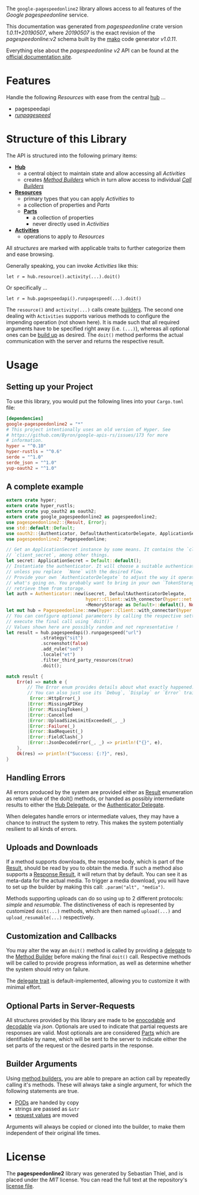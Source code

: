<!---
DO NOT EDIT !
This file was generated automatically from 'src/mako/api/README.md.mako'
DO NOT EDIT !
-->
The `google-pagespeedonline2` library allows access to all features of the *Google pagespeedonline* service.

This documentation was generated from *pagespeedonline* crate version *1.0.11+20190507*, where *20190507* is the exact revision of the *pagespeedonline:v2* schema built by the [mako](http://www.makotemplates.org/) code generator *v1.0.11*.

Everything else about the *pagespeedonline* *v2* API can be found at the
[official documentation site](https://developers.google.com/speed/docs/insights/v2/getting-started).
# Features

Handle the following *Resources* with ease from the central [hub](https://docs.rs/google-pagespeedonline2/1.0.11+20190507/google_pagespeedonline2/struct.Pagespeedonline.html) ... 

* pagespeedapi
 * [*runpagespeed*](https://docs.rs/google-pagespeedonline2/1.0.11+20190507/google_pagespeedonline2/struct.PagespeedapiRunpagespeedCall.html)




# Structure of this Library

The API is structured into the following primary items:

* **[Hub](https://docs.rs/google-pagespeedonline2/1.0.11+20190507/google_pagespeedonline2/struct.Pagespeedonline.html)**
    * a central object to maintain state and allow accessing all *Activities*
    * creates [*Method Builders*](https://docs.rs/google-pagespeedonline2/1.0.11+20190507/google_pagespeedonline2/trait.MethodsBuilder.html) which in turn
      allow access to individual [*Call Builders*](https://docs.rs/google-pagespeedonline2/1.0.11+20190507/google_pagespeedonline2/trait.CallBuilder.html)
* **[Resources](https://docs.rs/google-pagespeedonline2/1.0.11+20190507/google_pagespeedonline2/trait.Resource.html)**
    * primary types that you can apply *Activities* to
    * a collection of properties and *Parts*
    * **[Parts](https://docs.rs/google-pagespeedonline2/1.0.11+20190507/google_pagespeedonline2/trait.Part.html)**
        * a collection of properties
        * never directly used in *Activities*
* **[Activities](https://docs.rs/google-pagespeedonline2/1.0.11+20190507/google_pagespeedonline2/trait.CallBuilder.html)**
    * operations to apply to *Resources*

All *structures* are marked with applicable traits to further categorize them and ease browsing.

Generally speaking, you can invoke *Activities* like this:

```Rust,ignore
let r = hub.resource().activity(...).doit()
```

Or specifically ...

```ignore
let r = hub.pagespeedapi().runpagespeed(...).doit()
```

The `resource()` and `activity(...)` calls create [builders][builder-pattern]. The second one dealing with `Activities` 
supports various methods to configure the impending operation (not shown here). It is made such that all required arguments have to be 
specified right away (i.e. `(...)`), whereas all optional ones can be [build up][builder-pattern] as desired.
The `doit()` method performs the actual communication with the server and returns the respective result.

# Usage

## Setting up your Project

To use this library, you would put the following lines into your `Cargo.toml` file:

```toml
[dependencies]
google-pagespeedonline2 = "*"
# This project intentionally uses an old version of Hyper. See
# https://github.com/Byron/google-apis-rs/issues/173 for more
# information.
hyper = "^0.10"
hyper-rustls = "^0.6"
serde = "^1.0"
serde_json = "^1.0"
yup-oauth2 = "^1.0"
```

## A complete example

```Rust
extern crate hyper;
extern crate hyper_rustls;
extern crate yup_oauth2 as oauth2;
extern crate google_pagespeedonline2 as pagespeedonline2;
use pagespeedonline2::{Result, Error};
use std::default::Default;
use oauth2::{Authenticator, DefaultAuthenticatorDelegate, ApplicationSecret, MemoryStorage};
use pagespeedonline2::Pagespeedonline;

// Get an ApplicationSecret instance by some means. It contains the `client_id` and 
// `client_secret`, among other things.
let secret: ApplicationSecret = Default::default();
// Instantiate the authenticator. It will choose a suitable authentication flow for you, 
// unless you replace  `None` with the desired Flow.
// Provide your own `AuthenticatorDelegate` to adjust the way it operates and get feedback about 
// what's going on. You probably want to bring in your own `TokenStorage` to persist tokens and
// retrieve them from storage.
let auth = Authenticator::new(&secret, DefaultAuthenticatorDelegate,
                              hyper::Client::with_connector(hyper::net::HttpsConnector::new(hyper_rustls::TlsClient::new())),
                              <MemoryStorage as Default>::default(), None);
let mut hub = Pagespeedonline::new(hyper::Client::with_connector(hyper::net::HttpsConnector::new(hyper_rustls::TlsClient::new())), auth);
// You can configure optional parameters by calling the respective setters at will, and
// execute the final call using `doit()`.
// Values shown here are possibly random and not representative !
let result = hub.pagespeedapi().runpagespeed("url")
             .strategy("sit")
             .screenshot(false)
             .add_rule("sed")
             .locale("et")
             .filter_third_party_resources(true)
             .doit();

match result {
    Err(e) => match e {
        // The Error enum provides details about what exactly happened.
        // You can also just use its `Debug`, `Display` or `Error` traits
         Error::HttpError(_)
        |Error::MissingAPIKey
        |Error::MissingToken(_)
        |Error::Cancelled
        |Error::UploadSizeLimitExceeded(_, _)
        |Error::Failure(_)
        |Error::BadRequest(_)
        |Error::FieldClash(_)
        |Error::JsonDecodeError(_, _) => println!("{}", e),
    },
    Ok(res) => println!("Success: {:?}", res),
}

```
## Handling Errors

All errors produced by the system are provided either as [Result](https://docs.rs/google-pagespeedonline2/1.0.11+20190507/google_pagespeedonline2/enum.Result.html) enumeration as return value of 
the doit() methods, or handed as possibly intermediate results to either the 
[Hub Delegate](https://docs.rs/google-pagespeedonline2/1.0.11+20190507/google_pagespeedonline2/trait.Delegate.html), or the [Authenticator Delegate](https://docs.rs/yup-oauth2/*/yup_oauth2/trait.AuthenticatorDelegate.html).

When delegates handle errors or intermediate values, they may have a chance to instruct the system to retry. This 
makes the system potentially resilient to all kinds of errors.

## Uploads and Downloads
If a method supports downloads, the response body, which is part of the [Result](https://docs.rs/google-pagespeedonline2/1.0.11+20190507/google_pagespeedonline2/enum.Result.html), should be
read by you to obtain the media.
If such a method also supports a [Response Result](https://docs.rs/google-pagespeedonline2/1.0.11+20190507/google_pagespeedonline2/trait.ResponseResult.html), it will return that by default.
You can see it as meta-data for the actual media. To trigger a media download, you will have to set up the builder by making
this call: `.param("alt", "media")`.

Methods supporting uploads can do so using up to 2 different protocols: 
*simple* and *resumable*. The distinctiveness of each is represented by customized 
`doit(...)` methods, which are then named `upload(...)` and `upload_resumable(...)` respectively.

## Customization and Callbacks

You may alter the way an `doit()` method is called by providing a [delegate](https://docs.rs/google-pagespeedonline2/1.0.11+20190507/google_pagespeedonline2/trait.Delegate.html) to the 
[Method Builder](https://docs.rs/google-pagespeedonline2/1.0.11+20190507/google_pagespeedonline2/trait.CallBuilder.html) before making the final `doit()` call. 
Respective methods will be called to provide progress information, as well as determine whether the system should 
retry on failure.

The [delegate trait](https://docs.rs/google-pagespeedonline2/1.0.11+20190507/google_pagespeedonline2/trait.Delegate.html) is default-implemented, allowing you to customize it with minimal effort.

## Optional Parts in Server-Requests

All structures provided by this library are made to be [enocodable](https://docs.rs/google-pagespeedonline2/1.0.11+20190507/google_pagespeedonline2/trait.RequestValue.html) and 
[decodable](https://docs.rs/google-pagespeedonline2/1.0.11+20190507/google_pagespeedonline2/trait.ResponseResult.html) via *json*. Optionals are used to indicate that partial requests are responses 
are valid.
Most optionals are are considered [Parts](https://docs.rs/google-pagespeedonline2/1.0.11+20190507/google_pagespeedonline2/trait.Part.html) which are identifiable by name, which will be sent to 
the server to indicate either the set parts of the request or the desired parts in the response.

## Builder Arguments

Using [method builders](https://docs.rs/google-pagespeedonline2/1.0.11+20190507/google_pagespeedonline2/trait.CallBuilder.html), you are able to prepare an action call by repeatedly calling it's methods.
These will always take a single argument, for which the following statements are true.

* [PODs][wiki-pod] are handed by copy
* strings are passed as `&str`
* [request values](https://docs.rs/google-pagespeedonline2/1.0.11+20190507/google_pagespeedonline2/trait.RequestValue.html) are moved

Arguments will always be copied or cloned into the builder, to make them independent of their original life times.

[wiki-pod]: http://en.wikipedia.org/wiki/Plain_old_data_structure
[builder-pattern]: http://en.wikipedia.org/wiki/Builder_pattern
[google-go-api]: https://github.com/google/google-api-go-client

# License
The **pagespeedonline2** library was generated by Sebastian Thiel, and is placed 
under the *MIT* license.
You can read the full text at the repository's [license file][repo-license].

[repo-license]: https://github.com/Byron/google-apis-rsblob/master/LICENSE.md
